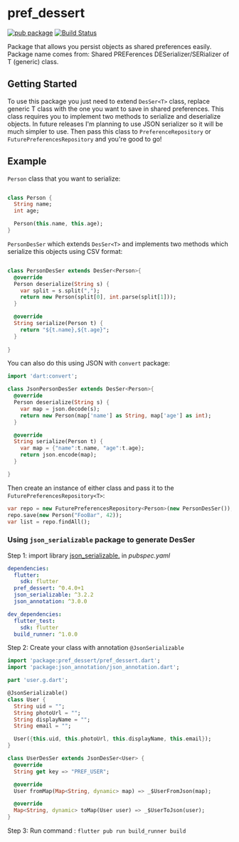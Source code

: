 # pref_dessert
[![pub package](https://img.shields.io/pub/v/pref_dessert.svg)](https://pub.dartlang.org/packages/pref_dessert) [![Build Status](https://travis-ci.org/bartektartanus/pref_dessert.svg?branch=master)](https://travis-ci.org/bartektartanus/pref_dessert)

Package that allows you persist objects as shared preferences easily. Package name comes from: Shared PREFerences DESerializer/SERializer of T (generic) class.

## Getting Started

To use this package you just need to extend `DesSer<T>` class, replace generic T class with the one you want to save in shared preferences. This class requires you to implement two methods to serialize and deserialize objects. In future releases I'm planning to use JSON serializer so it will be much simpler to use. Then pass this class to `PreferenceRepository` or `FuturePreferencesRepository` and you're good to go!

## Example

`Person` class that you want to serialize:
```dart

class Person {
  String name;
  int age;

  Person(this.name, this.age);
}

``` 

`PersonDesSer` which extends `DesSer<T>` and implements two methods which serialize this objects using CSV format:
```dart

class PersonDesSer extends DesSer<Person>{
  @override
  Person deserialize(String s) {
    var split = s.split(",");
    return new Person(split[0], int.parse(split[1]));
  }

  @override
  String serialize(Person t) {
    return "${t.name},${t.age}";
  }
  
}
```

You can also do this using JSON with `convert` package:

```dart
import 'dart:convert';

class JsonPersonDesSer extends DesSer<Person>{
  @override
  Person deserialize(String s) {
    var map = json.decode(s);
    return new Person(map['name'] as String, map['age'] as int);
  }

  @override
  String serialize(Person t) {
    var map = {"name":t.name, "age":t.age};
    return json.encode(map);
  }

}
```

Then create an instance of either class and pass it to the `FuturePreferencesRepository<T>`:
```dart
var repo = new FuturePreferencesRepository<Person>(new PersonDesSer());
repo.save(new Person("FooBar", 42));
var list = repo.findAll();
```
### Using `json_serializable` package to generate DesSer

Step 1: import library  [json_serializable.](https://pub.dev/packages/json_serializable) in _pubspec.yaml_

```yaml
dependencies:
  flutter:
    sdk: flutter
  pref_dessert: ^0.4.0+1
  json_serializable: ^3.2.2
  json_annotation: ^3.0.0

dev_dependencies:
  flutter_test:
    sdk: flutter
  build_runner: ^1.0.0
```

Step 2:  Create your class with annotation `@JsonSerializable`

```dart
import 'package:pref_dessert/pref_dessert.dart';
import 'package:json_annotation/json_annotation.dart';

part 'user.g.dart';

@JsonSerializable()
class User {
  String uid = "";
  String photoUrl = "";
  String displayName = "";
  String email = "";

  User({this.uid, this.photoUrl, this.displayName, this.email});
}

class UserDesSer extends JsonDesSer<User> {
  @override
  String get key => "PREF_USER";

  @override
  User fromMap(Map<String, dynamic> map) => _$UserFromJson(map);

  @override
  Map<String, dynamic> toMap(User user) => _$UserToJson(user);
}

```

Step 3: Run command :  `flutter pub run build_runner build` 
